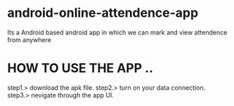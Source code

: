 # android-online-attendence-app
Its a Android based android app in which we can mark and view attendence from anywhere


# HOW TO USE THE APP ..
step1.> download the apk file.
step2.> turn on your data connection.
step3.> nevigate through the app UI.

